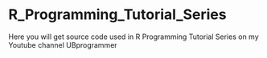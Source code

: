 # R_Programming_Tutorial_Series
Here you will get source code used in R Programming Tutorial Series on my Youtube channel UBprogrammer
